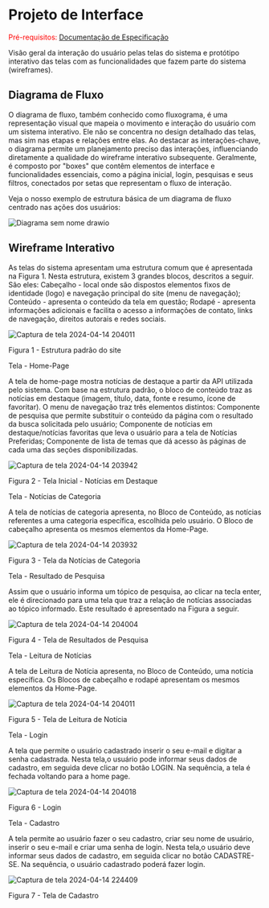 
# Projeto de Interface

<span style="color:red">Pré-requisitos: <a href="2-Especificação do Projeto.md"> Documentação de Especificação</a></span>

Visão geral da interação do usuário pelas telas do sistema e protótipo interativo das telas com as funcionalidades que fazem parte do sistema (wireframes).


## Diagrama de Fluxo

O diagrama de fluxo, também conhecido como fluxograma, é uma representação visual que mapeia o movimento e interação do usuário com um sistema interativo. Ele não se concentra no design detalhado das telas, mas sim nas etapas e relações entre elas. Ao destacar as interações-chave, o diagrama permite um planejamento preciso das interações, influenciando diretamente a qualidade do wireframe interativo subsequente. Geralmente, é composto por "boxes" que contêm elementos de interface e funcionalidades essenciais, como a página inicial, login, pesquisas e seus filtros, conectados por setas que representam o fluxo de interação.

Veja o nosso exemplo de estrutura básica de um diagrama de fluxo centrado nas ações dos usuários:

![Diagrama sem nome drawio](https://github.com/ICEI-PUC-Minas-PMV-ADS/pmv-ads-2024-1-e2-proj-int-t4-pmv-ads-2024-1-e2-proj-InfoHub/assets/65633444/a0a696bb-f57b-41e2-95ae-82135af515e2)


## Wireframe Interativo

As telas do sistema apresentam uma estrutura comum que é apresentada na Figura 1. Nesta estrutura, existem 3 grandes blocos, descritos a seguir. São eles:
Cabeçalho - local onde são dispostos elementos fixos de identidade (logo) e navegação principal do site (menu de navegação);
Conteúdo - apresenta o conteúdo da tela em questão;
Rodapé - apresenta informações adicionais e facilita o acesso a informações de contato, links de navegação, direitos autorais e redes sociais.

![Captura de tela 2024-04-14 204011](https://github.com/ICEI-PUC-Minas-PMV-ADS/pmv-ads-2024-1-e2-proj-int-t4-pmv-ads-2024-1-e2-proj-InfoHub/assets/141197033/8fde16d3-7a5a-493e-a8d4-8e7dd3b15da8)

Figura 1 - Estrutura padrão do site

Tela - Home-Page

A tela de home-page mostra notícias de destaque a partir da API utilizada pelo sistema.
Com base na estrutura padrão, o bloco de conteúdo traz as notícias em destaque (imagem, título, data, fonte e resumo, ícone de favoritar). O menu de navegação traz três elementos distintos:
Componente de pesquisa que permite substituir o conteúdo da página com o resultado da busca solicitada pelo usuário;
Componente de notícias em destaque/notícias favoritas que leva o usuário para a tela de Notícias Preferidas;
Componente de lista de temas que dá acesso às páginas de cada uma das seções disponibilizadas.


![Captura de tela 2024-04-14 203942](https://github.com/ICEI-PUC-Minas-PMV-ADS/pmv-ads-2024-1-e2-proj-int-t4-pmv-ads-2024-1-e2-proj-InfoHub/assets/141197033/6ad27e34-fd43-47a3-8970-27d7cb0319c4)

Figura 2 - Tela Inicial - Notícias em Destaque

Tela - Notícias de Categoria

A tela de notícias de categoria apresenta, no Bloco de Conteúdo, as notícias referentes a uma categoria específica, escolhida pelo usuário. O Bloco de cabeçalho apresenta os mesmos elementos da Home-Page.

![Captura de tela 2024-04-14 203932](https://github.com/ICEI-PUC-Minas-PMV-ADS/pmv-ads-2024-1-e2-proj-int-t4-pmv-ads-2024-1-e2-proj-InfoHub/assets/141197033/76b10ad9-56f3-4d37-945c-d685cf9cca10)

Figura 3 - Tela da Notícias de Categoria

Tela - Resultado de Pesquisa

Assim que o usuário informa um tópico de pesquisa, ao clicar na tecla enter, ele é direcionado para uma tela que traz a relação de notícias associadas ao tópico informado. Este resultado é apresentado na Figura a seguir.

![Captura de tela 2024-04-14 204004](https://github.com/ICEI-PUC-Minas-PMV-ADS/pmv-ads-2024-1-e2-proj-int-t4-pmv-ads-2024-1-e2-proj-InfoHub/assets/141197033/a5b8a8e3-6f8f-4d37-b440-aa050f9d0467)

Figura 4 - Tela de Resultados de Pesquisa

Tela - Leitura de Notícias

A tela de Leitura de Notícia apresenta, no Bloco de Conteúdo, uma notícia específica. Os Blocos de cabeçalho e rodapé apresentam os mesmos elementos da Home-Page.

![Captura de tela 2024-04-14 204011](https://github.com/ICEI-PUC-Minas-PMV-ADS/pmv-ads-2024-1-e2-proj-int-t4-pmv-ads-2024-1-e2-proj-InfoHub/assets/141197033/8fde16d3-7a5a-493e-a8d4-8e7dd3b15da8)

Figura 5 - Tela de Leitura de Notícia

Tela - Login

A tela que permite o usuário cadastrado inserir o seu e-mail e digitar a senha cadastrada. Nesta tela,o usuário pode informar seus dados de cadastro, em seguida deve clicar no botão LOGIN. Na sequência, a tela é fechada voltando para a home page.


![Captura de tela 2024-04-14 204018](https://github.com/ICEI-PUC-Minas-PMV-ADS/pmv-ads-2024-1-e2-proj-int-t4-pmv-ads-2024-1-e2-proj-InfoHub/assets/141197033/977a2fed-082e-41df-9890-b97150dbbb9c)

Figura 6 - Login

Tela - Cadastro

A tela permite ao usuário fazer o seu cadastro, criar seu nome de usuário, inserir o seu e-mail e criar uma senha de login. Nesta tela,o usuário deve informar seus dados de cadastro, em seguida clicar no botão CADASTRE-SE. Na sequência, o usuário cadastrado poderá fazer login.


![Captura de tela 2024-04-14 224409](https://github.com/ICEI-PUC-Minas-PMV-ADS/pmv-ads-2024-1-e2-proj-int-t4-pmv-ads-2024-1-e2-proj-InfoHub/assets/146504095/056fbfc3-6b30-4bb8-922f-cfead1bb0249)


Figura 7 - Tela de Cadastro






